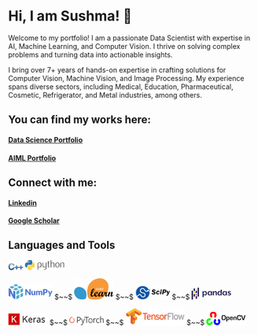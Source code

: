 # Hi, I am Sushma! 👋
Welcome to my portfolio! I am a passionate Data Scientist with expertise in AI, Machine Learning, and Computer Vision. I thrive on solving complex problems and turning data into actionable insights.

I bring over 7+ years of hands-on expertise in crafting solutions for Computer Vision, Machine Vision, and Image Processing. My experience spans diverse sectors, including Medical, Education, Pharmaceutical, Cosmetic, Refrigerator, and Metal industries, among others.

## You can find my works here:
#### [Data Science Portfolio](https://github.com/sushmaMadam/Data-Science-Portfolio)

#### [AIML Portfolio](https://github.com/sushmaMadam/AIML-Portfolio)

## Connect with me:
#### [Linkedin](https://www.linkedin.com/in/sushma-madam/)

#### [Google Scholar](https://scholar.google.com/citations?hl=en&view_op=list_works&authuser=2&gmla=AJ1KiT3l87NlM0I8TuAXlXu79UVHZp6iRcEkeMSGnuDqeI_muQxNSne6dRG1zBh6PRUTtm-HE9ChJBVLb5e51WRUmKMx&user=HlXL20EAAAAJ)

<!-- [X] (Include it after some posts in X) -->

## Languages and Tools
<img src="https://github.com/sushmaMadam/logos/blob/main/cpp.png" width="30" />
<img src="https://github.com/sushmaMadam/logos/blob/main/python.png" width="80" />
<p float="left">
  <img src="https://github.com/sushmaMadam/logos/blob/main/numpy.png" width="90" /> $~~$
  <img src="https://github.com/sushmaMadam/logos/blob/main/sklearn.png" width="80" /> $~~$
  <img src="https://github.com/sushmaMadam/logos/blob/main/scipy1.png" width="70" /> $~~$
  <img src="https://github.com/sushmaMadam/logos/blob/main/pandas.png" width="80" />
</p>
<p float="left">
  <img src="https://github.com/sushmaMadam/logos/blob/main/keras.png" width="80" /> $~~$
  <img src="https://github.com/sushmaMadam/logos/blob/main/Pytorch.png" width="70" /> $~~$
  <img src="https://github.com/sushmaMadam/logos/blob/main/tensorflow.png" width="120" /> $~~$
  <img src="https://github.com/sushmaMadam/logos/blob/main/opencv.png" width="80" />
</p>

